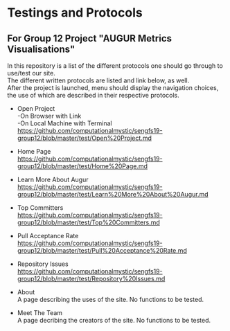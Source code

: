 # Testings and Protocols
## For Group 12 Project "AUGUR Metrics Visualisations"

In this repository is a list of the different protocols one should go through to use/test our site.  
The different written protocols are listed and link below, as well.  
After the project is launched, menu should display the navigation choices, the use of which are described in their respective protocols.   

- Open Project  
  -On Browser with Link  
  -On Local Machine with Terminal  
  https://github.com/computationalmystic/sengfs19-group12/blob/master/test/Open%20Project.md
  
- Home Page  
  https://github.com/computationalmystic/sengfs19-group12/blob/master/test/Home%20Page.md

- Learn More About Augur  
  https://github.com/computationalmystic/sengfs19-group12/blob/master/test/Learn%20More%20About%20Augur.md

- Top Committers   
  https://github.com/computationalmystic/sengfs19-group12/blob/master/test/Top%20Committers.md

- Pull Acceptance Rate    
  https://github.com/computationalmystic/sengfs19-group12/blob/master/test/Pull%20Acceptance%20Rate.md
  
- Repository Issues  
  https://github.com/computationalmystic/sengfs19-group12/blob/master/test/Repository%20Issues.md

- About  
  A page describing the uses of the site.  No functions to be tested.
  
- Meet The Team  
  A page decribing the creators of the site.  No functions to be tested.
